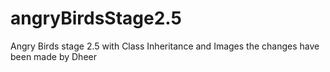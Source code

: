 # angryBirdsStage2.5
Angry Birds stage 2.5 with Class Inheritance and Images
the changes have been made by Dheer

